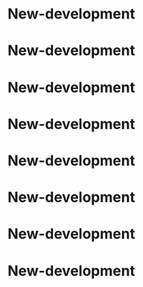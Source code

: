 # New-development
# New-development
# New-development
# New-development
# New-development
# New-development
# New-development
# New-development

